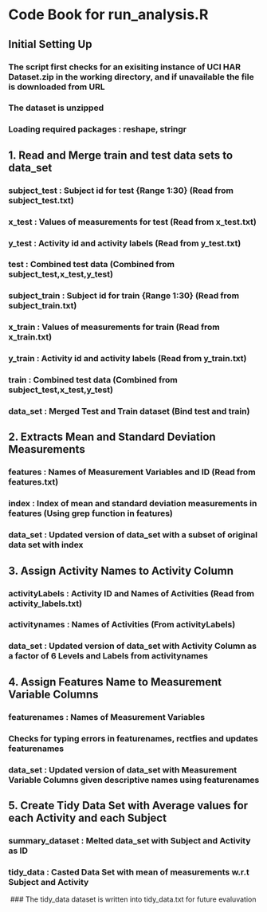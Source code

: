 # Code Book for run_analysis.R

## Initial Setting Up
### The script first checks for an exisiting instance of UCI HAR Dataset.zip in the working directory, and if unavailable the file is downloaded from URL
### The dataset is unzipped
### Loading required packages : reshape, stringr

## 1. Read and Merge train and test data sets to data_set
 
   ### subject_test : Subject id for test {Range 1:30} (Read from subject_test.txt)
   ### x_test : Values of measurements for test (Read from x_test.txt)
   ### y_test : Activity id and activity labels (Read from y_test.txt)
   ### test : Combined test data (Combined from subject_test,x_test,y_test) 
 
   ### subject_train : Subject id for train {Range 1:30} (Read from subject_train.txt)
   ### x_train : Values of measurements for train (Read from x_train.txt)
   ### y_train : Activity id and activity labels (Read from y_train.txt)
   ### train : Combined test data (Combined from subject_test,x_test,y_test)
   
   ### data_set : Merged Test and Train dataset (Bind test and train)
   
## 2. Extracts Mean and Standard Deviation Measurements
   
   ### features : Names of Measurement Variables and ID (Read from features.txt)
   ### index : Index of mean and standard deviation measurements in features (Using grep function in features)
   ### data_set : Updated version of data_set with a subset of original data set with index
   
## 3. Assign Activity Names to Activity Column

  ### activityLabels : Activity ID and Names of Activities  (Read from activity_labels.txt)
  ### activitynames : Names of Activities (From activityLabels)
  ### data_set : Updated version of data_set with Activity Column as a factor of 6 Levels and Labels from activitynames
  
## 4. Assign Features Name to Measurement Variable Columns

  ### featurenames : Names of Measurement Variables
  ### Checks for typing errors in featurenames, rectfies and updates featurenames
  ### data_set : Updated version of data_set with Measurement Variable Columns given descriptive names using featurenames
  

## 5. Create Tidy Data Set with Average values for each Activity and each Subject

   ### summary_dataset : Melted data_set with Subject and Activity as ID
   ### tidy_data : Casted Data Set with mean of measurements w.r.t Subject and Activity
  ### The tidy_data dataset is written into tidy_data.txt for future evaluvation

   
